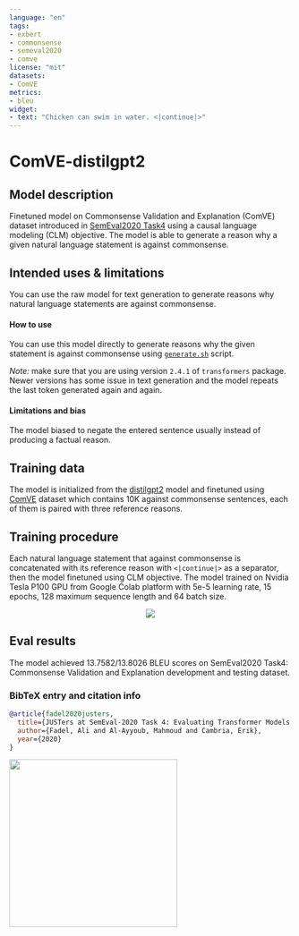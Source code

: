 ```yaml
---
language: "en"
tags:
- exbert
- commonsense
- semeval2020
- comve
license: "mit"
datasets:
- ComVE
metrics:
- bleu
widget:
- text: "Chicken can swim in water. <|continue|>"
---
```


# ComVE-distilgpt2

## Model description

Finetuned model on Commonsense Validation and Explanation (ComVE) dataset introduced in [SemEval2020 Task4](https://competitions.codalab.org/competitions/21080) using a causal language modeling (CLM) objective.
The model is able to generate a reason why a given natural language statement is against commonsense.

## Intended uses & limitations

You can use the raw model for text generation to generate reasons why natural language statements are against commonsense.

#### How to use

You can use this model directly to generate reasons why the given statement is against commonsense using [`generate.sh`](https://github.com/AliOsm/SemEval2020-Task4-ComVE/tree/master/TaskC-Generation) script.

*Note:* make sure that you are using version `2.4.1` of `transformers` package. Newer versions has some issue in text generation and the model repeats the last token generated again and again.

#### Limitations and bias

The model biased to negate the entered sentence usually instead of producing a factual reason.

## Training data

The model is initialized from the [distilgpt2](https://github.com/huggingface/transformers/blob/master/model_cards/distilgpt2-README.md) model and finetuned using [ComVE](https://github.com/wangcunxiang/SemEval2020-Task4-Commonsense-Validation-and-Explanation) dataset which contains 10K against commonsense sentences, each of them is paired with three reference reasons.

## Training procedure

Each natural language statement that against commonsense is concatenated with its reference reason with `<|continue|>` as a separator, then the model finetuned using CLM objective.
The model trained on Nvidia Tesla P100 GPU from Google Colab platform with 5e-5 learning rate, 15 epochs, 128 maximum sequence length and 64 batch size.

<center>
  <img src="https://i.imgur.com/xKbrwBC.png">
</center>

## Eval results

The model achieved 13.7582/13.8026 BLEU scores on SemEval2020 Task4: Commonsense Validation and Explanation development and testing dataset.

### BibTeX entry and citation info

```bibtex
@article{fadel2020justers,
  title={JUSTers at SemEval-2020 Task 4: Evaluating Transformer Models Against Commonsense Validation and Explanation},
  author={Fadel, Ali and Al-Ayyoub, Mahmoud and Cambria, Erik},
  year={2020}
}
```

<a href="https://huggingface.co/exbert/?model=aliosm/ComVE-distilgpt2">
	<img width="300px" src="https://hf-dinosaur.huggingface.co/exbert/button.png">
</a>
